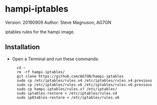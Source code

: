 # hampi-iptables

Version: 20190909
Author: Steve Magnuson, AG7GN

iptables rules for the hampi image.

## Installation

- Open a Terminal and run these commands:

		cd ~
		rm -rf hampi-iptables/
		git clone https://github.com/AG7GN/hampi-iptables
  		sudo cp /etc/iptables/rules.v4 /etc/iptables/rules.v4.previous
  		sudo cp /etc/iptables/rules.v6 /etc/iptables/rules.v6.previous
		sudo cp hampi-iptables/rules.v? /etc/iptables/
		sudo iptables-restore < /etc/iptables/rules.v4
		sudo ip6tables-restore < /etc/iptables/rules.v6


